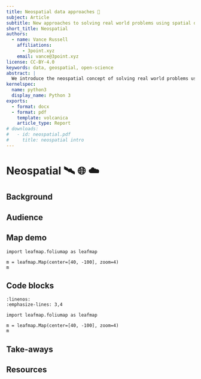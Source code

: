 ```yaml
---
title: Neospatial data approaches 🧙
subject: Article
subtitle: New approaches to solving real world problems using spatial data
short_title: Neospatial
authors:
  - name: Vance Russell
    affiliations:
      - 3point.xyz
    email: vance@3point.xyz
license: CC-BY-4.0
keywords: data, geospatial, open-science
abstract: |
  We introduce the neospatial concept of solving real world problems using cloud native geospatial workflows and open source software.
kernelspec:
  name: python3
  display_name: Python 3
exports:
  - format: docx
  - format: pdf
    template: volcanica
    article_type: Report
# downloads:
#   - id: neospatial.pdf
#     title: neospatial intro   
---
```


# Neospatial 🛰️ 🌐 ☁️

## Background

## Audience

## Map demo

```{code-cell} python
import leafmap.foliumap as leafmap

m = leafmap.Map(center=[40, -100], zoom=4)
m
```

## Code blocks

```{code} python
:linenos:
:emphasize-lines: 3,4

import leafmap.foliumap as leafmap

m = leafmap.Map(center=[40, -100], zoom=4)
m
```

## Take-aways


## Resources



```

```
